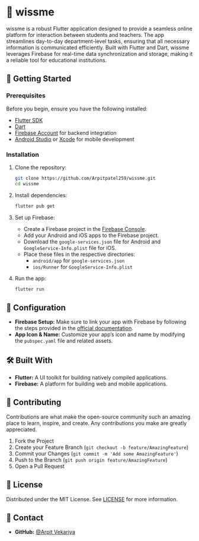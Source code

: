 # 📖 wissme

wissme is a robust Flutter application designed to provide a seamless online platform for interaction between students and teachers. The app streamlines day-to-day department-level tasks, ensuring that all necessary information is communicated efficiently. Built with Flutter and Dart, wissme leverages Firebase for real-time data synchronization and storage, making it a reliable tool for educational institutions.

## 🚀 Getting Started

### Prerequisites

Before you begin, ensure you have the following installed:

- [Flutter SDK](https://flutter.dev/docs/get-started/install)
- [Dart](https://dart.dev/get-dart)
- [Firebase Account](https://firebase.google.com/) for backend integration
- [Android Studio](https://developer.android.com/studio) or [Xcode](https://developer.apple.com/xcode/) for mobile development

### Installation

1. Clone the repository:

    ```bash
    git clone https://github.com/Arpitpatel259/wissme.git
    cd wissme
    ```

2. Install dependencies:

    ```bash
    flutter pub get
    ```

3. Set up Firebase:

    - Create a Firebase project in the [Firebase Console](https://console.firebase.google.com/).
    - Add your Android and iOS apps to the Firebase project.
    - Download the `google-services.json` file for Android and `GoogleService-Info.plist` file for iOS.
    - Place these files in the respective directories:
        - `android/app` for `google-services.json`
        - `ios/Runner` for `GoogleService-Info.plist`

4. Run the app:

    ```bash
    flutter run
    ```

## 🔧 Configuration

- **Firebase Setup:** Make sure to link your app with Firebase by following the steps provided in the [official documentation](https://firebase.google.com/docs/flutter/setup).
- **App Icon & Name:** Customize your app’s icon and name by modifying the `pubspec.yaml` file and related assets.

## 🛠️ Built With

- **Flutter:** A UI toolkit for building natively compiled applications.
- **Firebase:** A platform for building web and mobile applications.

## 🤝 Contributing

Contributions are what make the open-source community such an amazing place to learn, inspire, and create. Any contributions you make are greatly appreciated.

1. Fork the Project
2. Create your Feature Branch (`git checkout -b feature/AmazingFeature`)
3. Commit your Changes (`git commit -m 'Add some AmazingFeature'`)
4. Push to the Branch (`git push origin feature/AmazingFeature`)
5. Open a Pull Request

## 📝 License

Distributed under the MIT License. See [LICENSE](LICENSE) for more information.

## 💬 Contact

- **GitHub:** [@Arpit Vekariya](https://github.com/Arpitpatel259)
